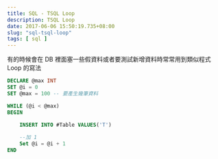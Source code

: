```yaml
---
title: SQL - TSQL Loop
description: TSQL Loop
date: 2017-06-06 15:50:19.735+08:00
slug: "sql-tsql-loop"
tags: [ sql ]
---
```


有的時候會在 DB 裡面塞一些假資料或者要測試新增資料時常常用到類似程式 Loop 的寫法

```sql
DECLARE @max INT
SET @i = 0
SET @max = 100 -- 要產生幾筆資料

WHILE (@i < @max)   
BEGIN
   
    INSERT INTO #Table VALUES('T')

    --加 1
    Set @i = @i + 1
END
```
